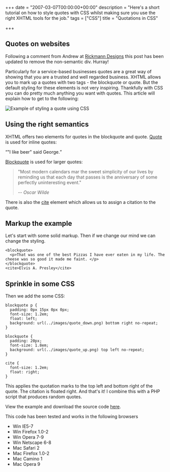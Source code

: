 +++
date = "2007-03-07T00:00:00+00:00"
description = "Here's a short tutorial on how to style quotes with CSS whilst making sure you use the right XHTML tools for the job."
tags = ["CSS"]
title = "Quotations in CSS"

+++

## Quotes on websites

Following a comment from Andrew at [Rickmann Designs][1] this post has been updated to remove the non-semantic div. Hurray!

Particularly for a service-based businesses quotes are a great way of showing that you are a trusted and well regarded business. XHTML allows you to mark up a quotes with two tags - the blockquote or quote. But the default styling for these elements is not very inspiring. Thankfully with CSS you can do pretty much anything you want with quotes. This article will explain how to get to the following:

![Example of styling a quote using CSS][2] 

## Using the right semantics

XHTML offers two elements for quotes in the blockquote and quote. [Quote][3] is used for inline quotes:

<q>"I like beer" said George.</q>

[Blockquote][4] is used for larger quotes:

> "Most modern calendars mar the sweet simplicity of our lives by reminding us that each day that passes is the anniversary of some perfectly uninteresting event."
>
> -- <cite>Oscar Wilde</cite>

There is also the [cite][5] element which allows us to assign a citation to the quote.

## Markup the example

Let's start with some solid markup. Then if we change our mind we can change the styling. 

    <blockquote>
      <p>That was one of the best Pizzas I have ever eaten in my life. The cheese was so good it made me faint. </p>
    </blockquote>
    <cite>Elvis A. Presley</cite>

## Sprinkle in some CSS

Then we add the some CSS: 

    blockquote p {
      padding: 0px 15px 0px 0px;
      font-size: 1.2em;    
      float: left;
      background: url(../images/quote_down.png) bottom right no-repeat;
    }

    blockquote {
      padding: 20px;
      font-size: 1.8em;    
      background: url(../images/quote_up.png) top left no-repeat;
    }

    cite {
      font-size: 1.2em;
      float: right;    
    }

This applies the quotation marks to the top left and bottom right of the quote. The citation is floated right. And that's it! I combine this with a PHP script that produces random quotes. 

View the example and download the source code [here][6].

This code has been tested and works in the following browsers

*   Win IE5-7
*   Win Firefox 1.0-2
*   Win Opera 7-9
*   Win Netscape 6-8
*   Mac Safari 2
*   Mac Firefox 1.0-2
*   Mac Camino 1
*   Mac Opera 9

[1]: http://www.rickmann-design.co.uk/
[2]: /images/articles/pizza_quote.png 
[3]: http://www.w3.org/TR/html4/struct/text.html#edef-Q
[4]: http://www.w3.org/TR/html4/struct/text.html#edef-BLOCKQUOTE
[5]: http://www.w3.org/TR/html4/struct/text.html#edef-CITE
[6]: /examples/quotations-in-css/
